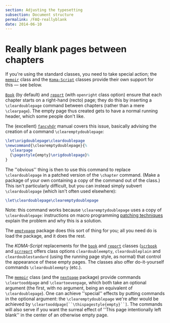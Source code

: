 ```yaml
---
section: Adjusting the typesetting
subsection: Document structure
permalink: /FAQ-reallyblank
date: 2014-06-10
---
```


# Really blank pages between chapters

If you're using the standard classes, you need to take special action;
the [`memoir`](https://ctan.org/pkg/memoir) class and the [`Koma-Script`](https://ctan.org/pkg/Koma-Script) classes provide
their own support for this&nbsp;&mdash; see below. 

[`Book`](https://ctan.org/pkg/Book) (by default) and [`report`](https://ctan.org/pkg/report) (with `openright` class
option) ensure that each chapter starts on a right-hand (recto) page;
they do this by inserting a `\cleardoublepage` command between
chapters (rather than a mere `\clearpage`).  The empty page thus
created gets to have a normal running header, which some people don't
like.

The (excellent) [`fancyhdr`](https://ctan.org/pkg/fancyhdr) manual covers this issue, basically
advising the creation of a command `\clearemptydoublepage`:
<!-- {% raw %} -->
```latex
\let\origdoublepage\cleardoublepage
\newcommand{\clearemptydoublepage}{%
  \clearpage
  {\pagestyle{empty}\origdoublepage}%
}
```
<!-- {% endraw %} -->
The ''obvious'' thing is then to use this command to replace
`\cleardoublepage` in a patched version of the `\chapter` command.
(Make a package of your own containing a copy 
of the command out of the class.)  This isn't particularly difficult,
but you can instead simply subvert `\cleardoublepage` (which isn't
often used elsewhere):
```latex
\let\cleardoublepage\clearemptydoublepage
```
Note: this command works because `\clearemptydoublepage` uses a copy
of `\cleardoublepage`: instructions on macro programming
[patching techniques](/FAQ-patch) explain the problem and
why this is a solution.

The [`emptypage`](https://ctan.org/pkg/emptypage) package does this sort of thing for you; all
you need do is load the package, and it does the rest.

The _KOMA-Script_ replacements for the
[`book`](https://ctan.org/pkg/book) and [`report`](https://ctan.org/pkg/report) classes ([`scrbook`](https://ctan.org/pkg/scrbook) and
[`scrreprt`](https://ctan.org/pkg/scrreprt) offers class options `cleardoubleempty`,
`cleardoubleplain` and `cleardoublestandard`
(using the running page style, as normal) that control the appearance
of these empty pages.  The classes also offer do-it-yourself commands
`\cleardoubleempty` (etc.).

The [`memoir`](https://ctan.org/pkg/memoir) class (and the [`nextpage`](https://ctan.org/pkg/nextpage) package)
provide commands `\cleartooddpage` and `\cleartoevenpage`,
which both take an optional argument (the first, with no argument,
being an equivalent of `\cleardoublepage`).  One can achieve
''special'' effects by putting commands in the optional argument: the
`\clearemptydoublepage` we're after would be achieved by
`\cleartooddpage[``\thispagestyle{empty}``]`.  The
commands will also serve if you want the surreal effect of ''This page
intentionally left blank'' in the center of an otherwise empty page.

